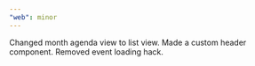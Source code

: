 ```yaml
---
"web": minor
---
```


Changed month agenda view to list view.
Made a custom header component.
Removed event loading hack.
